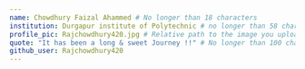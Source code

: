 ```yaml
---
name: Chowdhury Faizal Ahammed # No longer than 18 characters
institution: Durgapur institute of Polytechnic # no longer than 58 characters
profile_pic: Rajchowdhury420.jpg # Relative path to the image you uploaded
quote: "It has been a long & sweet Journey !!" # No longer than 100 characters
github_user: Rajchowdhury420
---
```

